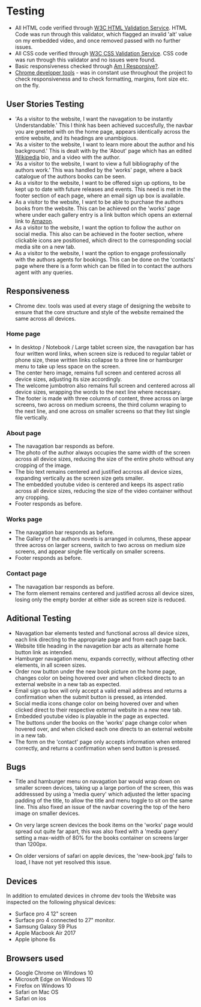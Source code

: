# Testing

* All HTML code verified through [W3C HTML Validation Service](https://validator.w3.org/).
HTML Code was run through this validator, which flagged an invalid 'alt' value on my embedded video, and once removed passed with no further issues.
* All CSS code verified through [W3C CSS Validation Service](https://jigsaw.w3.org/css-validator/).
CSS code was run through this validator and no issues were found.
* Basic responsiveness checked through [Am I Responsive?](http://ami.responsivedesign.is/).
* [Chrome developer tools](https://developers.google.com/web/tools/chrome-devtools) - was in constant use throughout the 
project to check responsiveness and to check formatting, margins, font size etc. on the fly.

## User Stories Testing

* 'As a visitor to the website, I want the navagation to be instantly Understandable.' 
This I think has been achieved succesfully, the navbar you are greeted with on the home page, appears identically
across the entire website, and its headings are unambigious.
* 'As a visiter to the website, I want to learn more about the author and his background.'
This is dealt with by the 'About' page which has an edited [Wikipedia](https://en.wikipedia.org/wiki/Kazuo_Ishiguro)
bio, and a video with the author.
* 'As a visitor to the website, I want to view a full bibliography of the authors work.' This was handled by the 'works'
page, where a back catalogue of the authors books can be seen.
* As a visitor to the website, I want to be offered sign up options, to be kept up to date with future releases and events.
This need is met in the footer section of each page, where an email sign up box is available.
* As a visitor to the website, I want to be able to purchase the authors books from the website. This can be achieved 
on the 'works' page where under each gallery entry is a link button which opens an external link to [Amazon](amazon.co.uk).
* As a visitor to the website, I want the option to follow the author on social media. This also can be achieved in the 
footer section, where clickable icons are positioned, which direct to the corresponding social media site on a new tab.
* As a visitor to the website, I want the option to engage professionally with the authors agents for bookings. This can be 
done on the 'contacts' page where there is a form which can be filled in to contact the authors agent with any queries.

## Responsiveness

* Chrome dev. tools was used at every stage of designing the website to ensure that the core structure and style of 
the website remained the same across all devices.

### Home page

* In desktop / Notebook / Large tablet screen size, the navagation bar has four written word links,
when screen size is reduced to regular tablet or phone size, these written links collapse to a three line or hamburger
menu to take up less space on the screen.
* The center hero image, remains full screen and centered across all device sizes, adjusting its size accordingly.
* The welcome jumbotron also remains full screen and centered across all device sizes, wrapping the words to the next line 
where necessary.
* The footer is made with three columns of content, three across on large screens, two across on medium screens,
the third column wraping to the next line, and one across on smaller screens so that they list single file vertically.

### About page

* The navagation bar responds as before.
* The photo of the author always occupies the same width of the screen across all device sizes, reducing the size of the entire 
photo without any cropping of the image.
* The bio text remains centered and justified accross all device sizes, expanding vertically as the screen size gets smaller.
* The embedded youtube video is centered and keeps its aspect ratio across all device sizes, reducing the size of the video 
container without any cropping.
* Footer responds as before.

### Works page

* The navagation bar responds as before.
* The Gallery of the authors novels is arranged in columns, these appear three across on larger screens,
switch to two across on medium size screens, and appear single file vertically on smaller screens.
* Footer responds as before.

### Contact page

* The navagation bar responds as before.
* The form element remains centered and justified across all device sizes, losing only the empty border at either side as
screen size is reduced.

## Aditional Testing

* Navagation bar elements tested and functional across all device sizes, each link directing to the appropriate page
and from each page back.
* Website title heading in the navagetion bar acts as alternate home button link as intended.
* Hamburger navagation menu, expands correctly, without affecting other elements, in all screen sizes.
* Order now button under the new book picture on the home page, changes color on being hovered over and when clicked directs to 
an external website in a new tab as expected.
* Email sign up box will only accept a valid email address and returns a confirmation when the submit button is pressed,
as intended.
* Social media icons change color on being hovered over and when clicked direct to their respective external website in 
a new new tab.
* Embedded youtube video is playable in the page as expected.
* The buttons under the books on the 'works' page change color when hovered over, and when clicked each one directs to
 an external website in a new tab.
 * The form on the 'contact' page only accepts information when entered correctly, and returns a confirmation when send
 button is pressed.

## Bugs 

* Title and hamburger menu on navagation bar would wrap down on smaller screen devices, taking up a large portion of the 
screen, this was addresssed by using a 'media query' which adjusted the letter spacing padding of the title, to 
allow the title and menu toggle to sit on the same line. This also fixed an issue of the navbar covering the top of the hero 
image on smaller devices.

* On very large screen devices the book items on the 'works' page would spread out quite far apart, this was also 
fixed with a 'media query' setting a max-width of 80% for the books container on screens larger than 1200px.

* On older versions of safari on apple devices, the 'new-book.jpg' fails to load, I have not yet resolved this issue.

## Devices 

In addition to emulated devices in chrome dev tools the Website was inspected on the following physical devices:
* Surface pro 4 12" screen
* Surface pro 4 connected to 27" monitor.
* Samsung Galaxy S9 Plus
* Apple Macbook Air 2017
* Apple iphone 6s

## Browsers used
* Google Chrome on Windows 10
* Microsoft Edge on Windows 10
* Firefox on Windows 10
* Safari on Mac OS
* Safari on ios


